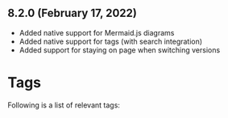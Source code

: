 ## 8.2.0 (February 17, 2022)


- Added native support for Mermaid.js diagrams
- Added native support for tags (with search integration)
- Added support for staying on page when switching versions

# Tags

Following is a list of relevant tags:

<!-- material/tags -->
<!-- material/tags { scope: true } -->